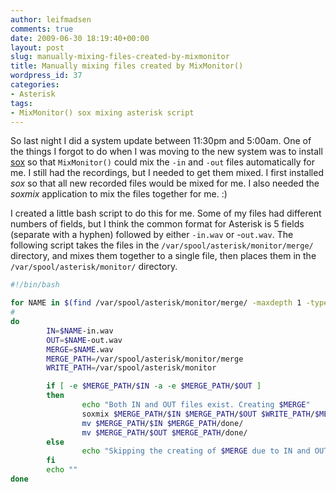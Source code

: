 ```yaml
---
author: leifmadsen
comments: true
date: 2009-06-30 18:19:40+00:00
layout: post
slug: manually-mixing-files-created-by-mixmonitor
title: Manually mixing files created by MixMonitor()
wordpress_id: 37
categories:
- Asterisk
tags:
- MixMonitor() sox mixing asterisk script
---
```


So last night I did a system update between 11:30pm and 5:00am. One of the things I forgot to do when I was moving to the new system was to install [sox](http://sox.sourceforge.net/) so that `MixMonitor()` could mix the `-in` and `-out` files automatically for me. I still had the recordings, but I needed to get them mixed. I first installed _sox_ so that all new recorded files would be mixed for me. I also needed the _soxmix_ application to mix the files together for me. :)

I created a little bash script to do this for me. Some of my files had different numbers of fields, but I think the common format for Asterisk is 5 fields (separate with a hyphen) followed by either `-in.wav` or -`out.wav`. The following script takes the files in the `/var/spool/asterisk/monitor/merge/` directory, and mixes them together to a single file, then places them in the `/var/spool/asterisk/monitor/` directory.

```bash
#!/bin/bash

for NAME in $(find /var/spool/asterisk/monitor/merge/ -maxdepth 1 -type f | cut -d "/" -f7 | cut -d "-" -f1-5)
#                                                                                         fields we want  ^^^
do
        IN=$NAME-in.wav
        OUT=$NAME-out.wav
        MERGE=$NAME.wav
        MERGE_PATH=/var/spool/asterisk/monitor/merge
        WRITE_PATH=/var/spool/asterisk/monitor

        if [ -e $MERGE_PATH/$IN -a -e $MERGE_PATH/$OUT ]
        then
                echo "Both IN and OUT files exist. Creating $MERGE"
                soxmix $MERGE_PATH/$IN $MERGE_PATH/$OUT $WRITE_PATH/$MERGE
                mv $MERGE_PATH/$IN $MERGE_PATH/done/
                mv $MERGE_PATH/$OUT $MERGE_PATH/done/
        else
                echo "Skipping the creating of $MERGE due to IN and OUT not being found"
        fi
        echo ""
done
```
